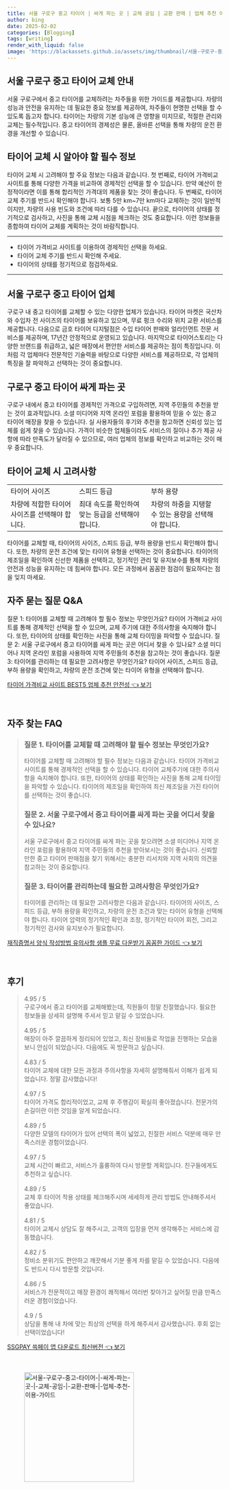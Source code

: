 ```yaml
---
title: 서울 구로구 중고 타이어 | 싸게 파는 곳 | 교체 공임 | 교환 판매 | 업체 추천 이용 가이드
author: bing
date: 2025-02-02
categories: [Blogging]
tags: [writing]
render_with_liquid: false
image: 'https://blackassets.github.io/assets/img/thumbnail/서울-구로구-중고-타이어-|-싸게-파는-곳-|-교체-공임-|-교환-판매-|-업체-추천-이용-가이드.webp'
---
```



<h2 id='중고타이어교체안내'>서울 구로구 중고 타이어 교체 안내</h2>

<p>서울 구로구에서 중고 타이어를 교체하려는 차주들을 위한 가이드를 제공합니다. 차량의 성능과 안전을 유지하는 데 필요한 중요 정보를 제공하여, 차주들이 현명한 선택을 할 수 있도록 돕고자 합니다. 타이어는 차량의 기본 성능에 큰 영향을 미치므로, 적절한 관리와 교체는 필수적입니다. 중고 타이어의 경제성은 물론, 올바른 선택을 통해 차량의 운전 환경을 개선할 수 있습니다.</p>

<h2 id='타이어교체시필수정보'>타이어 교체 시 알아야 할 필수 정보</h2>

<p>타이어 교체 시 고려해야 할 주요 정보는 다음과 같습니다. 첫 번째로, 타이어 가격비교 사이트를 통해 다양한 가격을 비교하여 경제적인 선택을 할 수 있습니다. 만약 예산이 한정적이라면 이를 통해 합리적인 가격대의 제품을 찾는 것이 좋습니다. 두 번째로, 타이어 교체 주기를 반드시 확인해야 합니다. 보통 5만 km~7만 km마다 교체하는 것이 일반적이지만, 차량의 사용 빈도와 조건에 따라 다를 수 있습니다. 끝으로, 타이어의 상태를 정기적으로 검사하고, 사진을 통해 교체 시점을 체크하는 것도 중요합니다. 이런 정보들을 종합하여 타이어 교체를 계획하는 것이 바람직합니다.</p>

<hr />

<ul>
    <li>타이어 가격비교 사이트를 이용하여 경제적인 선택을 하세요.</li>
    <li>타이어 교체 주기를 반드시 확인해 주세요.</li>
    <li>타이어의 상태를 정기적으로 점검하세요.</li>
</ul>

<hr />

<h2 id='구로구중고타이어업체'>서울 구로구 중고 타이어 업체</h2>

<p>구로구 내 중고 타이어를 교체할 수 있는 다양한 업체가 있습니다. 타이어 마켓은 국산차와 수입차 전 사이즈의 타이어를 보유하고 있으며, 무료 펑크 수리와 위치 교환 서비스를 제공합니다. 다음으로 금호 타이어 디지털점은 수입 타이어 판매와 얼라인먼트 전문 서비스를 제공하며, 17년간 안정적으로 운영되고 있습니다. 마지막으로 타이어스토리는 다양한 브랜드를 취급하고, 넓은 매장에서 편안한 서비스를 제공하는 점이 특징입니다. 이처럼 각 업체마다 전문적인 기술력을 바탕으로 다양한 서비스를 제공하므로, 각 업체의 특징을 잘 파악하고 선택하는 것이 중요합니다.</p>

<h2 id='중고타이어싸게파는곳'>구로구 중고 타이어 싸게 파는 곳</h2>

<p>구로구 내에서 중고 타이어를 경제적인 가격으로 구입하려면, 지역 주민들의 추천을 받는 것이 효과적입니다. 소셜 미디어와 지역 온라인 포럼을 활용하여 믿을 수 있는 중고 타이어 매장을 찾을 수 있습니다. 실 사용자들의 후기와 추천을 참고하면 신뢰성 있는 업체를 쉽게 찾을 수 있습니다. 가격이 비슷한 업체들이라도 서비스의 질이나 추가 제공 사항에 따라 만족도가 달라질 수 있으므로, 여러 업체의 정보를 확인하고 비교하는 것이 매우 중요합니다.</p>

<h2 id='타이어교체고려사항'>타이어 교체 시 고려사항</h2>

<table>
    <tr>
        <td>타이어 사이즈</td>
        <td>스피드 등급</td>
        <td>부하 용량</td>
    </tr>
    <tr>
        <td>차량에 적합한 타이어 사이즈를 선택해야 합니다.</td>
        <td>최대 속도를 확인하여 맞는 등급을 선택해야 합니다.</td>
        <td>차량의 하중을 지탱할 수 있는 용량을 선택해야 합니다.</td>
    </tr>
</table>

<p>타이어를 교체할 때, 타이어의 사이즈, 스피드 등급, 부하 용량을 반드시 확인해야 합니다. 또한, 차량의 운전 조건에 맞는 타이어 유형을 선택하는 것이 중요합니다. 타이어의 제조일을 확인하여 신선한 제품을 선택하고, 정기적인 관리 및 유지보수를 통해 차량의 안전과 성능을 유지하는 데 힘써야 합니다. 모든 과정에서 꼼꼼한 점검이 필요하다는 점을 잊지 마세요.</p>

<h2 id='자주묻는질문'>자주 묻는 질문 Q&A</h2>

<p>질문 1: 타이어를 교체할 때 고려해야 할 필수 정보는 무엇인가요? 타이어 가격비교 사이트를 통해 경제적인 선택을 할 수 있으며, 교체 주기에 대한 주의사항을 숙지해야 합니다. 또한, 타이어의 상태를 확인하는 사진을 통해 교체 타이밍을 파악할 수 있습니다. 질문 2: 서울 구로구에서 중고 타이어를 싸게 파는 곳은 어디서 찾을 수 있나요? 소셜 미디어나 지역 온라인 포럼을 사용하여 지역 주민들의 추천을 참고하는 것이 좋습니다. 질문 3: 타이어를 관리하는 데 필요한 고려사항은 무엇인가요? 타이어 사이즈, 스피드 등급, 부하 용량을 확인하고, 차량의 운전 조건에 맞는 타이어 유형을 선택해야 합니다.</p>


<p><a class="click-button" title="타이어 가격비교 사이트 BEST5 업체 추천 안전성" href="https://blackassets.github.io/posts/%ED%83%80%EC%9D%B4%EC%96%B4-%EA%B0%80%EA%B2%A9%EB%B9%84%EA%B5%90-%EC%82%AC%EC%9D%B4%ED%8A%B8-BEST5-%EC%97%85%EC%B2%B4-%EC%B6%94%EC%B2%9C-%EC%95%88%EC%A0%84%EC%84%B1/" rel="dofollow">타이어 가격비교 사이트 BEST5 업체 추천 안전성 👈 보기</a></p><br>
<h2 id='자주_찾는_FAQ'>자주 찾는 FAQ</h2>
<div itemscope="" itemtype="https://schema.org/FAQPage"> 
<blockquote> 
<div itemscope="" itemprop="mainEntity" itemtype="https://schema.org/Question"> 
<h3 itemprop="name">질문 1. 타이어를 교체할 때 고려해야 할 필수 정보는 무엇인가요?</h3> 
<div itemscope="" itemprop="acceptedAnswer" itemtype="https://schema.org/Answer"> 
<span itemprop="text"> 
<p>타이어를 교체할 때 고려해야 할 필수 정보는 다음과 같습니다. 타이어 가격비교 사이트를 통해 경제적인 선택을 할 수 있습니다. 타이어 교체주기에 대한 주의사항을 숙지해야 합니다. 또한, 타이어의 상태를 확인하는 사진을 통해 교체 타이밍을 파악할 수 있습니다. 타이어의 제조일을 확인하여 최신 제조일을 가진 타이어를 선택하는 것이 좋습니다.</p> 
</span> 
</div> 
</div> 

<div itemscope="" itemprop="mainEntity" itemtype="https://schema.org/Question"> 
<h3 itemprop="name">질문 2. 서울 구로구에서 중고 타이어를 싸게 파는 곳을 어디서 찾을 수 있나요?</h3> 
<div itemscope="" itemprop="acceptedAnswer" itemtype="https://schema.org/Answer"> 
<span itemprop="text"> 
<p>서울 구로구에서 중고 타이어를 싸게 파는 곳을 찾으려면 소셜 미디어나 지역 온라인 포럼을 활용하여 지역 주민들의 추천을 받아보시는 것이 좋습니다. 신뢰할 만한 중고 타이어 판매점을 찾기 위해서는 충분한 리서치와 지역 사회의 의견을 참고하는 것이 중요합니다.</p> 
</span> 
</div> 
</div> 

<div itemscope="" itemprop="mainEntity" itemtype="https://schema.org/Question"> 
<h3 itemprop="name">질문 3. 타이어를 관리하는데 필요한 고려사항은 무엇인가요?</h3> 
<div itemscope="" itemprop="acceptedAnswer" itemtype="https://schema.org/Answer"> 
<span itemprop="text"> 
<p>타이어를 관리하는 데 필요한 고려사항은 다음과 같습니다. 타이어의 사이즈, 스피드 등급, 부하 용량을 확인하고, 차량의 운전 조건과 맞는 타이어 유형을 선택해야 합니다. 타이어 압력의 정기적인 확인과 조정, 정기적인 타이어 회전, 그리고 정기적인 검사와 유지보수가 필요합니다.</p> 
</span> 
</div> 
</div> 
</blockquote> 
</div>
<p><a class="click-button" title="재직증명서 양식 작성방법 유의사항 샘플 무료 다운받기 꼼꼼한 가이드" href="https://blackassets.github.io/posts/%EC%9E%AC%EC%A7%81%EC%A6%9D%EB%AA%85%EC%84%9C-%EC%96%91%EC%8B%9D-%EC%9E%91%EC%84%B1%EB%B0%A9%EB%B2%95-%EC%9C%A0%EC%9D%98%EC%82%AC%ED%95%AD-%EC%83%98%ED%94%8C-%EB%AC%B4%EB%A3%8C-%EB%8B%A4%EC%9A%B4%EB%B0%9B%EA%B8%B0-%EA%BC%BC%EA%BC%BC%ED%95%9C-%EA%B0%80%EC%9D%B4%EB%93%9C/" rel="dofollow">재직증명서 양식 작성방법 유의사항 샘플 무료 다운받기 꼼꼼한 가이드 👈 보기</a></p><br>
<h2 id='후기'>후기</h2>
<div itemscope itemtype="https://schema.org/Product">
  <blockquote>
  <div itemprop="review" itemscope itemtype="https://schema.org/Review">
      <div itemprop="reviewRating" itemscope itemtype="https://schema.org/Rating"> <span itemprop="ratingValue">4.95</span> / <span itemprop="bestRating">5</span> </div>
      <span itemprop="reviewBody">구로구에서 중고 타이어를 교체해봤는데, 직원들이 정말 친절했습니다. 필요한 정보들을 상세히 설명해 주셔서 믿고 맡길 수 있었습니다.</span>
  </div>
  <br>
  <div itemprop="review" itemscope itemtype="https://schema.org/Review">
      <div itemprop="reviewRating" itemscope itemtype="https://schema.org/Rating"> <span itemprop="ratingValue">4.95</span> / <span itemprop="bestRating">5</span> </div>
      <span itemprop="reviewBody">매장이 아주 깔끔하게 정리되어 있었고, 최신 장비들로 작업을 진행하는 모습을 보니 안심이 되었습니다. 다음에도 꼭 방문하고 싶습니다.</span>
  </div>
  <br>
  <div itemprop="review" itemscope itemtype="https://schema.org/Review">
      <div itemprop="reviewRating" itemscope itemtype="https://schema.org/Rating"> <span itemprop="ratingValue">4.83</span> / <span itemprop="bestRating">5</span> </div>
      <span itemprop="reviewBody">타이어 교체에 대한 모든 과정과 주의사항을 자세히 설명해줘서 이해가 쉽게 되었습니다. 정말 감사했습니다!</span>
  </div>
  <br>
  <div itemprop="review" itemscope itemtype="https://schema.org/Review">
      <div itemprop="reviewRating" itemscope itemtype="https://schema.org/Rating"> <span itemprop="ratingValue">4.97</span> / <span itemprop="bestRating">5</span> </div>
      <span itemprop="reviewBody">타이어 가격도 합리적이었고, 교체 후 주행감이 확실히 좋아졌습니다. 전문가의 손길이란 이런 것임을 알게 되었습니다.</span>
  </div>
  <br>
  <div itemprop="review" itemscope itemtype="https://schema.org/Review">
      <div itemprop="reviewRating" itemscope itemtype="https://schema.org/Rating"> <span itemprop="ratingValue">4.89</span> / <span itemprop="bestRating">5</span> </div>
      <span itemprop="reviewBody">다양한 모델의 타이어가 있어 선택의 폭이 넓었고, 친절한 서비스 덕분에 매우 만족스러운 경험이었습니다.</span>
  </div>
  <br>
  <div itemprop="review" itemscope itemtype="https://schema.org/Review">
      <div itemprop="reviewRating" itemscope itemtype="https://schema.org/Rating"> <span itemprop="ratingValue">4.97</span> / <span itemprop="bestRating">5</span> </div>
      <span itemprop="reviewBody">교체 시간이 빠르고, 서비스가 훌륭하여 다시 방문할 계획입니다. 친구들에게도 추천하고 싶습니다.</span>
  </div>
  <br>
  <div itemprop="review" itemscope itemtype="https://schema.org/Review">
      <div itemprop="reviewRating" itemscope itemtype="https://schema.org/Rating"> <span itemprop="ratingValue">4.89</span> / <span itemprop="bestRating">5</span> </div>
      <span itemprop="reviewBody">교체 후 타이어 착용 상태를 체크해주시며 세세하게 관리 방법도 안내해주셔서 좋았습니다.</span>
  </div>
  <br>
  <div itemprop="review" itemscope itemtype="https://schema.org/Review">
      <div itemprop="reviewRating" itemscope itemtype="https://schema.org/Rating"> <span itemprop="ratingValue">4.81</span> / <span itemprop="bestRating">5</span> </div>
      <span itemprop="reviewBody">타이어 교체시 상담도 잘 해주시고, 고객의 입장을 먼저 생각해주는 서비스에 감동했습니다.</span>
  </div>
  <br>
  <div itemprop="review" itemscope itemtype="https://schema.org/Review">
      <div itemprop="reviewRating" itemscope itemtype="https://schema.org/Rating"> <span itemprop="ratingValue">4.82</span> / <span itemprop="bestRating">5</span> </div>
      <span itemprop="reviewBody">정비소 분위기도 편안하고 깨끗해서 기분 좋게 차를 맡길 수 있었습니다. 다음에도 반드시 다시 방문할 것입니다.</span>
  </div>
  <br>
  <div itemprop="review" itemscope itemtype="https://schema.org/Review">
      <div itemprop="reviewRating" itemscope itemtype="https://schema.org/Rating"> <span itemprop="ratingValue">4.86</span> / <span itemprop="bestRating">5</span> </div>
      <span itemprop="reviewBody">서비스가 전문적이고 매장 환경이 쾌적해서 여러번 찾아가고 싶어질 만큼 만족스러운 경험이었습니다.</span>
  </div>
  <br>
  <div itemprop="review" itemscope itemtype="https://schema.org/Review">
      <div itemprop="reviewRating" itemscope itemtype="https://schema.org/Rating"> <span itemprop="ratingValue">4.9</span> / <span itemprop="bestRating">5</span> </div>
      <span itemprop="reviewBody">상담을 통해 내 차에 맞는 최상의 선택을 하게 해주셔서 감사했습니다. 후회 없는 선택이었습니다!</span>
  </div>
  </blockquote>
</div>
<p><a class="click-button" title="SSGPAY 쓱페이 앱 다운로드 최신버전" href="https://blackassets.github.io/posts/SSGPAY-%EC%93%B1%ED%8E%98%EC%9D%B4-%EC%95%B1-%EB%8B%A4%EC%9A%B4%EB%A1%9C%EB%93%9C-%EC%B5%9C%EC%8B%A0%EB%B2%84%EC%A0%84/" rel="dofollow">SSGPAY 쓱페이 앱 다운로드 최신버전 👈 보기</a></p><br>
<figure class="image"><img src="https://blackassets.github.io/assets/img/thumbnail/서울-구로구-중고-타이어-|-싸게-파는-곳-|-교체-공임-|-교환-판매-|-업체-추천-이용-가이드.webp" alt="서울-구로구-중고-타이어-|-싸게-파는-곳-|-교체-공임-|-교환-판매-|-업체-추천-이용-가이드" width="256" height="256"></figure>